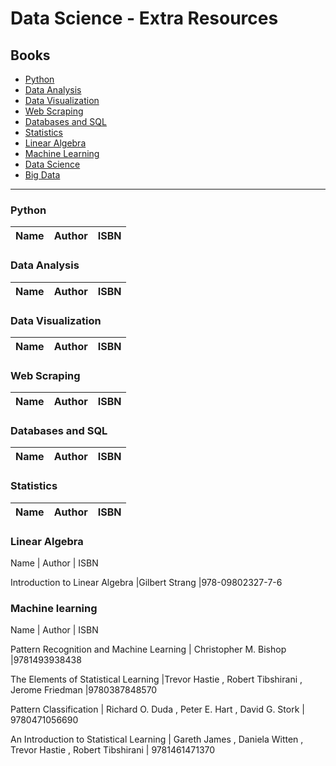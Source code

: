 # Data Science - Extra Resources

## Books

- [Python](#python)
- [Data Analysis](#data-analysis)
- [Data Visualization](#data-visualization)
- [Web Scraping](#web-scraping)
- [Databases and SQL](#databases-and-sql)
- [Statistics](#statistics)
- [Linear Algebra](#linear-algebra)
- [Machine Learning](#machine-learning)
- [Data Science](#data-science)
- [Big Data](#big-data)


---



### Python

Name | Author | ISBN 
:-- | :--: | :--:


### Data Analysis

Name | Author | ISBN 
:-- | :--: | :--:


### Data Visualization

Name | Author | ISBN 
:-- | :--: | :--:


### Web Scraping

Name | Author | ISBN 
:-- | :--: | :--:


### Databases and SQL

Name | Author | ISBN 
:-- | :--: | :--:

### Statistics


Name | Author | ISBN 
:-- | :--: | :--:


### Linear Algebra

Name | Author | ISBN 

Introduction to Linear Algebra |Gilbert Strang |978-09802327-7-6


### Machine learning

Name | Author | ISBN

Pattern Recognition and Machine Learning | Christopher M. Bishop |9781493938438

The Elements of Statistical Learning |Trevor Hastie , Robert Tibshirani , Jerome Friedman |9780387848570

Pattern Classification |  Richard O. Duda , Peter E. Hart , David G. Stork |  9780471056690

An Introduction to Statistical Learning | Gareth James , Daniela Witten , Trevor Hastie , Robert Tibshirani | 9781461471370
